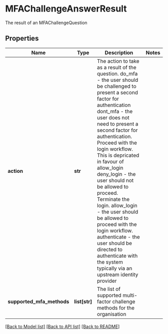 # MFAChallengeAnswerResult

The result of an MFAChallengeQuestion
## Properties
Name | Type | Description | Notes
------------ | ------------- | ------------- | -------------
**action** | **str** | The action to take as a result of the question. do_mfa - the user should be challenged to present a second factor for authentication dont_mfa - the user does not need to present a second factor for authentication. Proceed with the login workflow. This is depricated in favour of allow_login deny_login - the user should not be allowed to proceed. Terminate the login. allow_login - the user should be allowed to proceed with the login workflow. authenticate - the user should be directed to authenticate with the system typically via an upstream identity provider  | 
**supported_mfa_methods** | **list[str]** | The list of supported multi-factor challenge methods for the organisation | 

[[Back to Model list]](../README.md#documentation-for-models) [[Back to API list]](../README.md#documentation-for-api-endpoints) [[Back to README]](../README.md)


